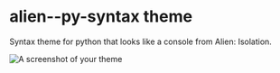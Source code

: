 # alien--py-syntax theme

Syntax theme for python that looks like a console from Alien: Isolation.

![A screenshot of your theme](https://f.cloud.github.com/assets/69169/2289498/4c3cb0ec-a009-11e3-8dbd-077ee11741e5.gif)
